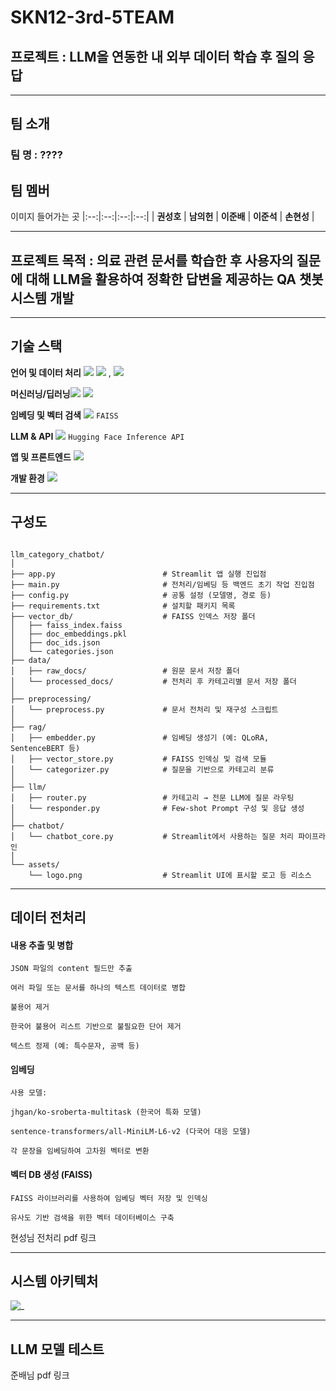 # SKN12-3rd-5TEAM
## 프로젝트 : LLM을 연동한 내 외부 데이터 학습 후 질의 응답

---
## 팀 소개
### 팀 명 : ????
## 팀 멤버

이미지 들어가는 곳
|:--:|:--:|:--:|:--:|
| **권성호** | **남의헌** | **이준배** | **이준석** | **손현성** |


---
## 프로젝트 목적 : 의료 관련 문서를 학습한 후 사용자의 질문에 대해 LLM을 활용하여 정확한 답변을 제공하는 QA 챗봇 시스템 개발

---
## 기술 스택

**언어 및 데이터 처리** <img src="https://img.shields.io/badge/Python-3776AB?style=for-the-badge&logo=python&logoColor=white"/> <img src="https://img.shields.io/badge/Pandas-150458?style=for-the-badge&logo=pandas&logoColor=white"/> , <img src="https://img.shields.io/badge/Json-000000?style=for-the-badge&logo=json&logoColor=white"/>

**머신러닝/딥러닝**<img src="https://img.shields.io/badge/PyTorch-EE4C2C?style=for-the-badge&logo=pytorch&logoColor=white"/> <img src="https://img.shields.io/badge/Hugging Face-FFD21E?style=for-the-badge&logo=huggingface&logoColor=white"/>

**임베딩 및 벡터 검색** <img src="https://img.shields.io/badge/LangChain-1C3C3C?style=for-the-badge&logo=langchain&logoColor=white"/> `FAISS`

**LLM & API** <img src="https://img.shields.io/badge/OpenAI-412991?style=for-the-badge&logo=openai&logoColor=white"/> `Hugging Face Inference API`

**앱 및 프론트엔드** <img src="https://img.shields.io/badge/Streamlit-FF4B4B?style=for-the-badge&logo=streamlit&logoColor=white"/>

**개발 환경** <img src="https://img.shields.io/badge/Jupyter-F37626?style=for-the-badge&logo=jupyter&logoColor=white"/>

---

## 구성도

<pre><code>
llm_category_chatbot/
│
├── app.py                        # Streamlit 앱 실행 진입점
├── main.py                       # 전처리/임베딩 등 백엔드 초기 작업 진입점
├── config.py                     # 공통 설정 (모델명, 경로 등)
├── requirements.txt              # 설치할 패키지 목록
├── vector_db/                    # FAISS 인덱스 저장 폴더
│   ├── faiss_index.faiss
│   ├── doc_embeddings.pkl
│   ├── doc_ids.json
│   └── categories.json
├── data/
│   ├── raw_docs/                 # 원문 문서 저장 폴더
│   └── processed_docs/           # 전처리 후 카테고리별 문서 저장 폴더
│
├── preprocessing/
│   └── preprocess.py             # 문서 전처리 및 재구성 스크립트
│
├── rag/
│   ├── embedder.py               # 임베딩 생성기 (예: QLoRA, SentenceBERT 등)
│   ├── vector_store.py           # FAISS 인덱싱 및 검색 모듈
│   └── categorizer.py            # 질문을 기반으로 카테고리 분류
│
├── llm/
│   ├── router.py                 # 카테고리 → 전문 LLM에 질문 라우팅
│   └── responder.py              # Few-shot Prompt 구성 및 응답 생성
│
├── chatbot/
│   └── chatbot_core.py           # Streamlit에서 사용하는 질문 처리 파이프라인
│
└── assets/
    └── logo.png                  # Streamlit UI에 표시할 로고 등 리소스
</code></pre>

---
## 데이터 전처리

#### 내용 추출 및 병합

    JSON 파일의 content 필드만 추출

    여러 파일 또는 문서를 하나의 텍스트 데이터로 병합

    불용어 제거

    한국어 불용어 리스트 기반으로 불필요한 단어 제거

    텍스트 정제 (예: 특수문자, 공백 등)

#### 임베딩
    사용 모델:

    jhgan/ko-sroberta-multitask (한국어 특화 모델)

    sentence-transformers/all-MiniLM-L6-v2 (다국어 대응 모델)

    각 문장을 임베딩하여 고차원 벡터로 변환

#### 벡터 DB 생성 (FAISS)
    FAISS 라이브러리를 사용하여 임베딩 벡터 저장 및 인덱싱

    유사도 기반 검색을 위한 벡터 데이터베이스 구축

현성님 전처리 pdf 링크

---
## 시스템 아키텍처

![_](https://cdn.discordapp.com/attachments/1346621776909570109/1378963876887920761/1.png?ex=683e83b0&is=683d3230&hm=2e18d608a69697dbb5f690ae05a75da85ca6e756ec91f5d8afb4a2dd474a2aba&)

---
## LLM 모델 테스트

준배님 pdf 링크
